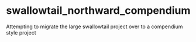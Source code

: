 # swallowtail_northward_compendium
Attempting to migrate the large swallowtail project over to a compendium style project

